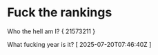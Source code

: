 # Fuck the rankings

Who the hell am I?
{ 21573211 }

What fucking year is it?
[ 2025-07-20T07:46:40Z ]
